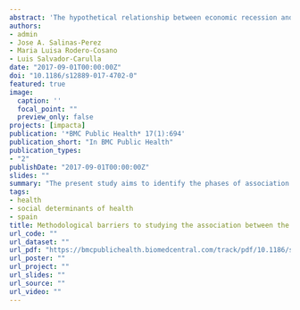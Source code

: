 ```yaml
---
abstract: 'The hypothetical relationship between economic recession and the increase in suicides in Spain is subject to various arguments. In addition to the inherent complexity of capturing and explaining the underlining mechanisms that could describe this causal link, different points of contention have been be identified. The period of this association and its possible starting points, the socioeconomic determinants that may explain the variationin suicide rate, and the data sources available are the main focus of controversy. The present study aims to identify the phases of association between different periods of economic recession and suicide rates, and compare the effect of different social determinants of health that have been mentioned in previous studies.'
authors:
- admin
- Jose A. Salinas-Perez
- Maria Luisa Rodero-Cosano
- Luis Salvador-Carulla
date: "2017-09-01T00:00:00Z"
doi: "10.1186/s12889-017-4702-0"
featured: true
image:
  caption: ''
  focal_point: ""
  preview_only: false
projects: [impacta]
publication: '*BMC Public Health* 17(1):694'
publication_short: "In BMC Public Health"
publication_types:
- "2"
publishDate: "2017-09-01T00:00:00Z"
slides: ""
summary: "The present study aims to identify the phases of association between different periods of economic recession and suicide rates, and compare the effect of different social determinants of health that have been mentioned in previous studies."
tags:
- health
- social determinants of health
- spain
title: Methodological barriers to studying the association between the economic crisis and suicide in Spain
url_code: ""
url_dataset: ""
url_pdf: "https://bmcpublichealth.biomedcentral.com/track/pdf/10.1186/s12889-017-4702-0"
url_poster: ""
url_project: ""
url_slides: ""
url_source: ""
url_video: ""
---
```

